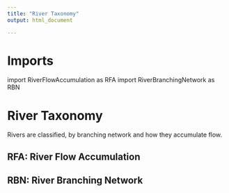 ```yaml
---
title: "River Taxonomy"
output: html_document

---
```


# Imports
import RiverFlowAccumulation as RFA
import RiverBranchingNetwork as RBN
# River Taxonomy
Rivers are classified, by branching network and how they accumulate flow. 

## __RFA: River Flow Accumulation__

## __RBN: River Branching Network__

